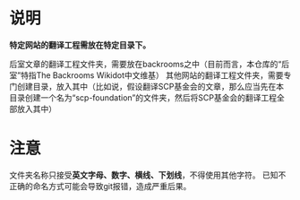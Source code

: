 # 说明
**特定网站的翻译工程需放在特定目录下。**

后室文章的翻译工程文件夹，需要放在backrooms之中（目前而言，本仓库的“后室”特指The Backrooms Wikidot中文维基）
其他网站的翻译工程文件夹，需要专门创建目录，放入其中（比如说，假设翻译SCP基金会的文章，那么应当先在本目录创建一个名为“scp-foundation”的文件夹，然后将SCP基金会的翻译工程全部放入其中）

# 注意

文件夹名称只接受**英文字母、数字、横线、下划线**，不得使用其他字符。
已知不正确的命名方式可能会导致git报错，造成严重后果。